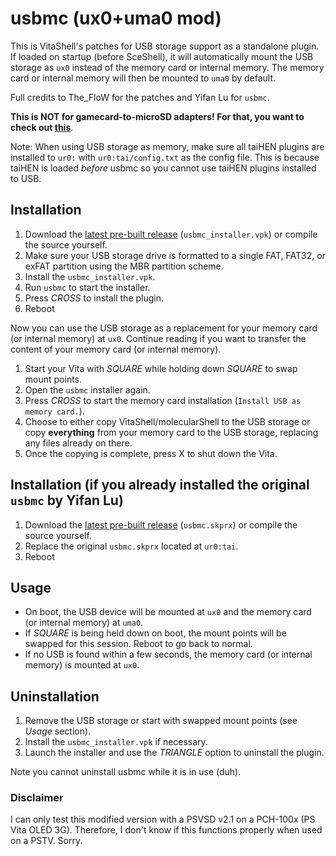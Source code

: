 usbmc (ux0+uma0 mod)
=====
This is VitaShell's patches for USB storage support as a standalone plugin. If 
loaded on startup (before SceShell), it will automatically mount the USB 
storage as `ux0` instead of the memory card or internal memory. The memory card 
or internal memory will then be mounted to `uma0` by default.

Full credits to The_FloW for the patches and Yifan Lu for `usbmc`.

**This is NOT for gamecard-to-microSD adapters! For that, you want to check 
out [this](https://github.com/xyzz/gamecard-microsd)**.

Note: When using USB storage as memory, make sure all taiHEN plugins are 
installed to `ur0:` with `ur0:tai/config.txt` as the config file. This is 
because taiHEN is loaded _before_ usbmc so you cannot use taiHEN plugins 
installed to USB.

## Installation

1. Download the [latest pre-built release](https://github.com/M1lk4h0l1c/usbmc/releases/latest) (`usbmc_installer.vpk`) or compile the 
source yourself.
1. Make sure your USB storage drive is formatted to a single FAT, FAT32, or 
exFAT partition using the MBR partition scheme.
1. Install the `usbmc_installer.vpk`.
1. Run `usbmc` to start the installer.
1. Press _CROSS_ to install the plugin.
1. Reboot

Now you can use the USB storage as a replacement for your memory card (or internal 
memory) at `ux0`. Continue reading if you want to transfer the content of your 
memory card (or internal memory).

1. Start your Vita with _SQUARE_ while holding down _SQUARE_ to swap mount points.
1. Open the `usbmc` installer again.
1. Press _CROSS_ to start the memory card installation (`Install USB as memory card.`).
1. Choose to either copy VitaShell/molecularShell to the USB storage or copy 
**everything** from your memory card to the USB storage, replacing any files 
already on there.
1. Once the copying is complete, press X to shut down the Vita.

## Installation (if you already installed the original `usbmc` by Yifan Lu)

1. Download the [latest pre-built release](https://github.com/M1lk4h0l1c/usbmc/releases/latest) (`usbmc.skprx`) or compile the 
source yourself.
1. Replace the original `usbmc.skprx` located at `ur0:tai`.
1. Reboot

## Usage

* On boot, the USB device will be mounted at `ux0` and the memory card (or 
internal memory) at `uma0`.
* If _SQUARE_ is being held down on boot, the mount points will 
be swapped for this session. Reboot to go back to normal.
* If no USB is found within a few seconds, the memory card (or internal 
memory) is mounted at `ux0`.

## Uninstallation

1. Remove the USB storage or start with swapped mount points (see _Usage_ section).
1. Install the `usbmc_installer.vpk` if necessary.
1. Launch the installer and use the _TRIANGLE_ option to uninstall the plugin.

Note you cannot uninstall usbmc while it is in use (duh).

### Disclaimer

I can only test this modified version with a PSVSD v2.1 on a PCH-100x (PS Vita OLED 3G).
Therefore, I don't know if this functions properly when used on a PSTV. Sorry.
